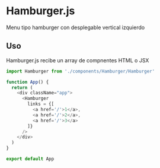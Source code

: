 # Hamburger.js
Menu tipo hamburger con desplegable vertical izquierdo
## Uso
Hamburger.js recibe un array de compnentes HTML o JSX
``` js 
import Hamburger from './components/Hamburger/Hamburger'

function App() {
  return (
    <div className="app">
      <Hamburger
        links = {[ 
          <a href='/'>1</a>,
          <a href='/'>2</a>,
          <a href='/'>3</a>
        ]}
      />
    </div>
  )
}

export default App
```